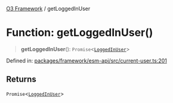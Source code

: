 [O3 Framework](../API.md) / getLoggedInUser

# Function: getLoggedInUser()

> **getLoggedInUser**(): `Promise`\<[`LoggedInUser`](../interfaces/LoggedInUser.md)\>

Defined in: [packages/framework/esm-api/src/current-user.ts:201](https://github.com/habeshabro/openmrs-esm-core/blob/main/packages/framework/esm-api/src/current-user.ts#L201)

## Returns

`Promise`\<[`LoggedInUser`](../interfaces/LoggedInUser.md)\>

